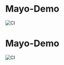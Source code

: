 ﻿# Mayo-Demo

![CI](https://github.com/YangM123321/Mayo-Demo/actions/workflows/ci.yml/badge.svg)
# Mayo-Demo

![CI](https://github.com/YangM123321/Mayo-Demo/actions/workflows/ci.yml/badge.svg)
